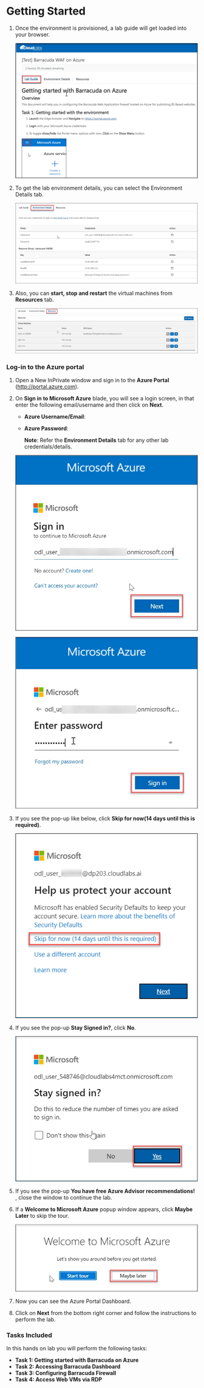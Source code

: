 # **Getting Started**

1. Once the environment is provisioned, a lab guide will get loaded into your browser.

    ![](../images/image003.jpg)

1. To get the lab environment details, you can select the Environment Details tab.

    ![](../images/image-001.jpg)

1. Also, you can **start, stop and restart** the virtual machines from **Resources** tab.

    ![](../images/image002.jpg)

### Log-in to the Azure portal

1. Open a New InPrivate window and sign in to the **Azure Portal** (<http://portal.azure.com>).

1. On **Sign in to Microsoft Azure** blade, you will see a login screen, in that enter the following email/username and then click on **Next**.  

   * **Azure Username/Email**:  <inject key="AzureAdUserEmail"></inject> 
   * **Azure Password**:  <inject key="AzureAdUserPassword"></inject>

        **Note**: Refer the **Environment Details** tab for any other lab credentials/details.
        
    ![](../images/image-004.jpg)
  
    ![](../images/image-005.jpg)
  
1. If you see the pop-up like below, click **Skip for now(14 days until this is required)**.

    ![](../images/image004.png)

1. If you see the pop-up  **Stay Signed in?**, click **No**.

    ![](../images/image-006.jpg)

1. If you see the pop-up **You have free Azure Advisor recommendations!** , close the window to continue the lab. 

1. If a **Welcome to Microsoft Azure** popup window appears, click **Maybe Later** to skip the tour.

    ![](../images/image-007.jpg)

1. Now you can see the Azure Portal Dashboard.

1. Click on **Next** from the bottom right corner and follow the instructions to perform the lab.

### Tasks Included

In this hands on lab you will perform the following tasks:

- **Task 1: Getting started with Barracuda on Azure**
- **Task 2: Accessing Barracuda Dashboard**
- **Task 3: Configuring Barracuda Firewall**
- **Task 4: Access Web VMs via RDP**



